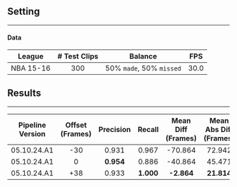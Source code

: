 ## Setting

---

#### Data
| League | # Test Clips | Balance | FPS
| :---: | :---: |  :---: | :---: |
| NBA 15-16 | 300 | 50% `made`, 50% `missed` |  30.0 |

## Results

---

| Pipeline Version | Offset (Frames) | Precision | Recall | Mean Diff (Frames) | Mean Abs Diff (Frames) | Throughput (Clips / Sec) |
| :---: | :---: |  :---: | :---: | :---: | :---: | :---: |
| 05.10.24.A1 | -30 | 0.931 | 0.967 | -70.864 | 72.942 | --- |
| 05.10.24.A1 | 0 | **0.954** | 0.886 | -40.864 | 45.471 | --- |
| 05.10.24.A1 | +38 | 0.933 | **1.000** | **-2.864** | **21.814** | --- |
